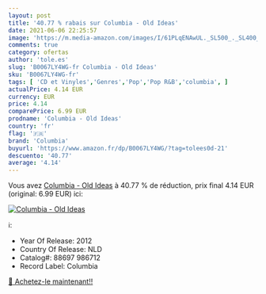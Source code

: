 ```yaml
---
layout: post
title: '40.77 % rabais sur Columbia - Old Ideas'
date: 2021-06-06 22:25:57
image: 'https://m.media-amazon.com/images/I/61PLqENAwUL._SL500_._SL400_.jpg'
comments: true
category: ofertas
author: 'tole.es'
slug: 'B0067LY4WG-fr Columbia - Old Ideas'
sku: 'B0067LY4WG-fr'
tags: [ 'CD et Vinyles','Genres','Pop','Pop R&B','columbia', ]
actualPrice: 4.14 EUR
currency: EUR
price: 4.14
comparePrice: 6.99 EUR
prodname: 'Columbia - Old Ideas'
country: 'fr'
flag: '🇫🇷'
brand: 'Columbia'
buyurl: 'https://www.amazon.fr/dp/B0067LY4WG/?tag=tolees0d-21'
descuento: '40.77'
average: '4.14'
---
```


Vous avez [Columbia - Old Ideas](https://www.amazon.fr/dp/B0067LY4WG/?tag=tolees0d-21)  à  40.77 % de réduction, prix final  4.14 EUR (original: 6.99 EUR) ici:

[![Columbia - Old Ideas](https://m.media-amazon.com/images/I/61PLqENAwUL._SL500_._SL400_.jpg)](https://www.amazon.fr/dp/B0067LY4WG/?tag=tolees0d-21)

ℹ️:

- Year Of Release: 2012
- Country Of Release: NLD
- Catalog#: 88697 986712
- Record Label: Columbia

[🛒 Achetez-le maintenant!!](https://www.amazon.fr/dp/B0067LY4WG/?tag=tolees0d-21)
